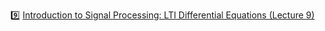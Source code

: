 :nine: [Introduction to Signal Processing: LTI Differential Equations (Lecture 9)](https://youtu.be/DEXuVeMfJl8)
